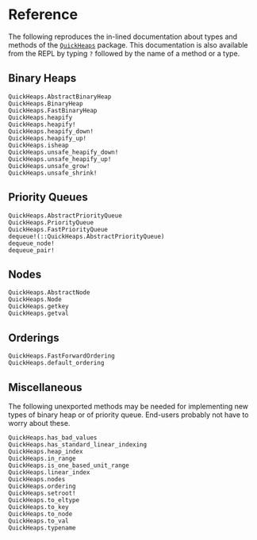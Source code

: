 # Reference

The following reproduces the in-lined documentation about types and methods of
the [`QuickHeaps`](https://github.com/emmt/QuickHeaps.jl) package. This
documentation is also available from the REPL by typing `?` followed by the
name of a method or a type.

## Binary Heaps

```@docs
QuickHeaps.AbstractBinaryHeap
QuickHeaps.BinaryHeap
QuickHeaps.FastBinaryHeap
QuickHeaps.heapify
QuickHeaps.heapify!
QuickHeaps.heapify_down!
QuickHeaps.heapify_up!
QuickHeaps.isheap
QuickHeaps.unsafe_heapify_down!
QuickHeaps.unsafe_heapify_up!
QuickHeaps.unsafe_grow!
QuickHeaps.unsafe_shrink!
```

## Priority Queues

```@docs
QuickHeaps.AbstractPriorityQueue
QuickHeaps.PriorityQueue
QuickHeaps.FastPriorityQueue
dequeue!(::QuickHeaps.AbstractPriorityQueue)
dequeue_node!
dequeue_pair!
```

## Nodes

```@docs
QuickHeaps.AbstractNode
QuickHeaps.Node
QuickHeaps.getkey
QuickHeaps.getval
```

## Orderings

```@docs
QuickHeaps.FastForwardOrdering
QuickHeaps.default_ordering
```

## Miscellaneous

The following unexported methods may be needed for implementing new types of
binary heap or of priority queue. End-users probably not have to
worry about these.

```@docs
QuickHeaps.has_bad_values
QuickHeaps.has_standard_linear_indexing
QuickHeaps.heap_index
QuickHeaps.in_range
QuickHeaps.is_one_based_unit_range
QuickHeaps.linear_index
QuickHeaps.nodes
QuickHeaps.ordering
QuickHeaps.setroot!
QuickHeaps.to_eltype
QuickHeaps.to_key
QuickHeaps.to_node
QuickHeaps.to_val
QuickHeaps.typename
```
